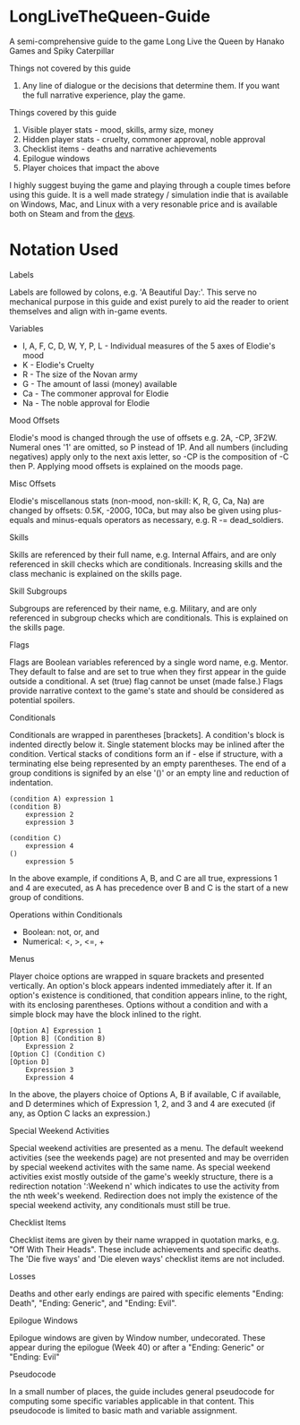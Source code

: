 # LongLiveTheQueen-Guide
A semi-comprehensive guide to the game Long Live the Queen by Hanako Games and Spiky Caterpillar

Things not covered by this guide
1. Any line of dialogue or the decisions that determine them. If you want the full narrative experience, play the game.

Things covered by this guide
1. Visible player stats - mood, skills, army size, money
2. Hidden player stats - cruelty, commoner approval, noble approval
3. Checklist items - deaths and narrative achievements
4. Epilogue windows
5. Player choices that impact the above

I highly suggest buying the game and playing through a couple times before using this guide. It is a well made strategy / simulation indie that is available on Windows, Mac, and Linux with a very resonable price and is available both on Steam and from the [devs](https://www.hanakogames.com/llq.shtml).

# Notation Used
Labels

Labels are followed by colons, e.g. 'A Beautiful Day:'. This serve no mechanical purpose in this guide and exist purely to aid the reader to orient themselves and align with in-game events.

Variables
- I, A, F, C, D, W, Y, P, L - Individual measures of the 5 axes of Elodie's mood
- K - Elodie's Cruelty
- R - The size of the Novan army
- G - The amount of lassi (money) available
- Ca - The commoner approval for Elodie
- Na - The noble approval for Elodie

Mood Offsets

Elodie's mood is changed through the use of offsets e.g. 2A, -CP, 3F2W. Numeral ones '1' are omitted, so P instead of 1P. And all numbers (including negatives) apply only to the next axis letter, so -CP is the composition of -C then P. Applying mood offsets is explained on the moods page.

Misc Offsets

Elodie's miscellanous stats (non-mood, non-skill: K, R, G, Ca, Na) are changed by offsets: 0.5K, -200G, 10Ca, but may also be given using plus-equals and minus-equals operators as necessary, e.g. R -= dead_soldiers.

Skills

Skills are referenced by their full name, e.g. Internal Affairs, and are only referenced in skill checks which are conditionals. Increasing skills and the class mechanic is explained on the skills page.

Skill Subgroups

Subgroups are referenced by their name, e.g. Military, and are only referenced in subgroup checks which are conditionals. This is explained on the skills page.

Flags

Flags are Boolean variables referenced by a single word name, e.g. Mentor. They default to false and are set to true when they first appear in the guide outside a conditional. A set (true) flag cannot be unset (made false.) Flags provide narrative context to the game's state and should be considered as potential spoilers.

Conditionals

Conditionals are wrapped in parentheses [brackets]. A condition's block is indented directly below it. Single statement blocks may be inlined after the condition. Vertical stacks of conditions form an if - else if structure, with a terminating else being represented by an empty parentheses. The end of a group conditions is signifed by an else '()' or an empty line and reduction of indentation.
    
    (condition A) expression 1
    (condition B)
        expression 2
        expression 3
    
    (condition C)
        expression 4
    ()
        expression 5

In the above example, if conditions A, B, and C are all true, expressions 1 and 4 are executed, as A has precedence over B and C is the start of a new group of conditions.

Operations within Conditionals
- Boolean: not, or, and
- Numerical: <, >, <=, +

Menus

Player choice options are wrapped in square brackets and presented vertically. An option's block appears indented immediately after it. If an option's existence is conditioned, that condition appears inline, to the right, with its enclosing parentheses. Options without a condition and with a simple block may have the block inlined to the right.
    
    [Option A] Expression 1
    [Option B] (Condition B)
        Expression 2
    [Option C] (Condition C)
    [Option D]
        Expression 3
        Expression 4

In the above, the players choice of Options A, B if available, C if available, and D determines which of Expression 1, 2, and 3 and 4 are executed (if any, as Option C lacks an expression.)

Special Weekend Activities

Special weekend activities are presented as a menu. The default weekend activities (see the weekends page) are not presented and may be overriden by special weekend activites with the same name. As special weekend activities exist mostly outside of the game's weekly structure, there is a redirection notation ':Weekend n' which indicates to use the activity from the nth week's weekend. Redirection does not imply the existence of the special weekend activity, any conditionals must still be true.

Checklist Items

Checklist items are given by their name wrapped in quotation marks, e.g. "Off With Their Heads". These include achievements and specific deaths. The 'Die five ways' and 'Die eleven ways' checklist items are not included.

Losses

Deaths and other early endings are paired with specific elements "Ending: Death", "Ending: Generic", and "Ending: Evil".

Epilogue Windows

Epilogue windows are given by Window number, undecorated. These appear during the epilogue (Week 40) or after a "Ending: Generic" or "Ending: Evil"

Pseudocode

In a small number of places, the guide includes general pseudocode for computing some specific variables applicable in that content. This pseudocode is limited to basic math and variable assignment.

